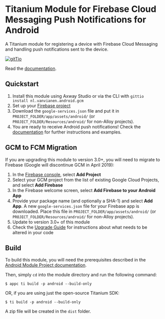 # Titanium Module for Firebase Cloud Messaging Push Notifications for Android #

A Titanium module for registering a device with Firebase Cloud Messaging and handling push notifications sent to the device.

[![gitTio](http://gitt.io/badge.png)](http://gitt.io/component/nl.vanvianen.android.gcm)

Read the [documentation](https://github.com/morinel/gcmpush/blob/master/documentation/index.md).

## Quickstart

1. Install this module using Axway Studio or via the CLI with `gittio install nl.vanvianen.android.gcm`
2. Set up your [Firebase project](https://console.firebase.google.com/)
3. Download the `google-services.json` file and put it in `PROJECT_FOLDER/app/assets/android/` (or `PROJECT_FOLDER/Resources/android/` for non-Alloy projects).
4. You are ready to receive Android push notifications! Check the [documentation](https://github.com/morinel/gcmpush/blob/master/documentation/index.md) for further instructions and examples.

## GCM to FCM Migration

If you are upgrading this module to version 3.0+, you will need to migrate to Firebase (Google will discontinue GCM in April 2019):

1. In the [Firebase console](https://console.firebase.google.com/), select __Add Project__
2. Select your GCM project from the list of existing Google Cloud Projects, and select __Add Firebase__
3. In the Firebase welcome screen, select __Add Firebase to your Android App__
4. Provide your package name (and optionally a SHA-1) and select __Add App__. A new `google-services.json` file for your Firebase app is downloaded. Place this file in `PROJECT_FOLDER/app/assets/android/` (or `PROJECT_FOLDER/Resources/android/` for non-Alloy projects).
5. Update to version 3.0+ of this module
6. Check the [Upgrade Guide](https://github.com/morinel/gcmpush/blob/master/documentation/index.md#version-3-upgrade-guide) for instructions about what needs to be altered in your code

## Build

To build this module, you will need the prerequisites described in the [Android Module Project documentation](https://docs.appcelerator.com/platform/latest/#!/guide/Android_Module_Project).

Then, simply `cd` into the module directory and run the following command:

```
$ appc ti build -p android --build-only
```

OR, if you are using just the open-source Titanium SDK:

```
$ ti build -p android --build-only
```

A zip file will be created in the `dist` folder.
